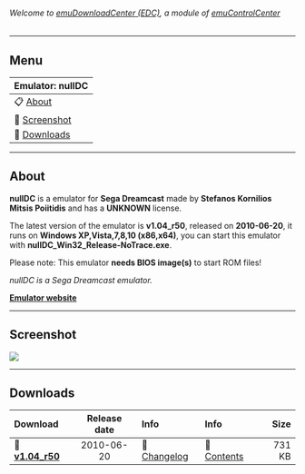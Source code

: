 ###### Welcome to [emuDownloadCenter (EDC)](https://github.com/PhoenixInteractiveNL/emuDownloadCenter/wiki/), a module of [emuControlCenter](https://github.com/PhoenixInteractiveNL/emuControlCenter/wiki/)
***
## Menu
| **Emulator: nullDC** |
|:---------|
| :clipboard: [About](#about) |
| :sunrise: [Screenshot](#screenshot) |
| :floppy_disk: [Downloads](#downloads) |
***
## About
**nullDC** is a emulator for **Sega Dreamcast** made by **Stefanos Kornilios Mitsis Poiitidis** and has a **UNKNOWN** license.

The latest version of the emulator is **v1.04_r50**, released on **2010-06-20**, it runs on **Windows XP,Vista,7,8,10 (x86,x64)**, you can start this emulator with **nullDC_Win32_Release-NoTrace.exe**.

Please note: This emulator **needs BIOS image(s)** to start ROM files!

_nullDC is a Sega Dreamcast emulator._

[**Emulator website**](http://github.com/skmp/nulldc)
***
## Screenshot
![](https://raw.githubusercontent.com/PhoenixInteractiveNL/emuDownloadCenter/master/hooks/nulldc/screen.jpg)
***
## Downloads
| Download | Release date  | Info       | Info       | Size       |
|:---------|:-------------:|:-----------|:-----------|-----------:|
| :floppy_disk: [**v1.04_r50**](https://github.com/PhoenixInteractiveNL/edc-repo0003/raw/master/nulldc/1.04_r50.7z) | 2010-06-20 | :page_facing_up: [Changelog](https://github.com/PhoenixInteractiveNL/edc-repo0003/blob/master/nulldc/1.04_r50_changelog.txt) | :mag_right: [Contents](https://github.com/PhoenixInteractiveNL/edc-repo0003/blob/master/nulldc/1.04_r50_contents.txt) | 731 KB |
